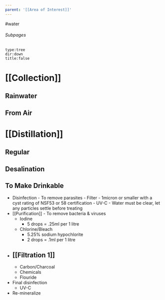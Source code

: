 ```yaml
---
parent: '[[Area of Interest]]'
---
```

 #water 
 ###### Subpages
```breadcrumbs
type:tree
dir:down
title:false
```


# [[Collection]]
## Rainwater
## From Air


# [[Distillation]]
## Regular
## Desalination

## To Make Drinkable
- Disinfection - To remove parasites
		- Filter - 1micron or smaller with a cyst rating of NSF53 or 58 certification
		- UV-C - Water must be clear, let any particles settle before treating
- [[Purification]] - To remove bacteria & viruses
	- Iodine
		- 5 drops = .25ml per 1 litre
	- Chlorine/Bleach
		- 5.25% sodium hypochlorite
		- 2 drops = .1ml per 1 litre
- [[Filtration 1]]
	-
	- Carbon/Charcoal
	- Chemicals
	- Flouride
- Final disinfection
	- UV-C
- Re-mineralize